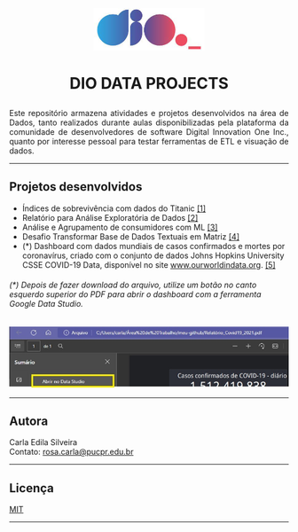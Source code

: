 
<p align="center"> 
<img src="https://github.com/rosacarla/DIO-data-projects/blob/main/images/logo.jpg" width="200">
</p>

# <p align="center">DIO DATA PROJECTS</p>  

<p align="justify"> 
Este repositório armazena atividades e projetos desenvolvidos na área de Dados, tanto realizados durante aulas disponibilizadas pela plataforma da comunidade de desenvolvedores de software Digital Innovation One Inc., quanto por interesse pessoal para testar ferramentas de ETL e visuação de dados.
</p>

---

## Projetos desenvolvidos  

- Índices de sobrevivência com dados do Titanic [[1]](https://github.com/rosacarla/DIO-data-projects/blob/main/notebooks/ProjetoDIO_Titanic.ipynb) 
- Relatório para Análise Exploratória de Dados [[2]](https://github.com/rosacarla/DIO-data-projects/blob/main/notebooks/Projeto_Relatorio_Analise_Exploratoria.ipynb)
- Análise e Agrupamento de consumidores com ML [[3]](https://github.com/rosacarla/DIO-data-projects/blob/main/notebooks/Projeto_Agrupamento_Clientes_KMeans.ipynb)
- Desafio Transformar Base de Dados Textuais em Matriz [[4]](https://github.com/rosacarla/DIO-data-projects/blob/main/notebooks/Desafio_text_matrix.ipynb)  
- (*) Dashboard com dados mundiais de casos confirmados e mortes por coronavírus, criado com o conjunto de dados Johns Hopkins University CSSE COVID-19 Data, disponível no site www.ourworldindata.org. [[5]](https://github.com/rosacarla/DIO-data-projects/blob/main/Relat%C3%B3rio_Covid19_2021.pdf) 
###### (*) Depois de fazer download do arquivo, utilize um botão no canto esquerdo superior do PDF para abrir o dashboard com a ferramenta Google Data Studio.
<p align="left"> 
<img src="https://github.com/rosacarla/DIO-data-projects/blob/main/images/abre-data-studio.png" width="600">
</p>

---

## Autora  

Carla Edila Silveira  
Contato: rosa.carla@pucpr.edu.br

--- 

## Licença  

[MIT](https://choosealicense.com/licenses/mit/)

---
